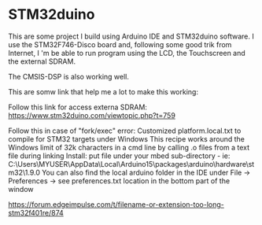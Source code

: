 # STM32duino

This are some project I build using Arduino IDE and STM32duino software.
I use the STM32F746-Disco board and, following some good trik from Internet, I 'm be able to run program using
the LCD, the Touchscreen and the external SDRAM.

The CMSIS-DSP is also working well.

This are somw link that help me a lot to make this working:

  Follow this link for access externa SDRAM:
  https://www.stm32duino.com/viewtopic.php?t=759
  
 Follow this in case of "fork/exec" error:
 Customized platform.local.txt to compile for STM32 targets under Windows
 This recipe works around the Windows limit of 32k characters in a cmd line by calling .o files from a text file during linking
 Install: put file under your mbed sub-directory - ie: C:\Users\MYUSER\AppData\Local\Arduino15\packages\arduino\hardware\stm32\1.9.0
 You can also find the local arduino folder in the IDE under File -> Preferences -> see preferences.txt location in the bottom part of the window
  
 https://forum.edgeimpulse.com/t/filename-or-extension-too-long-stm32f401re/874
